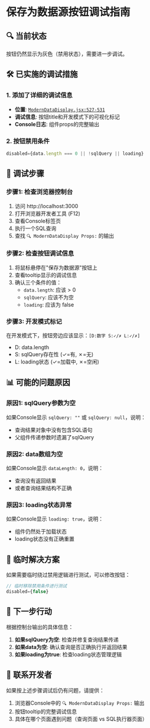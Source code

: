 # 保存为数据源按钮调试指南

## 🔍 当前状态
按钮仍然显示为灰色（禁用状态），需要进一步调试。

## 🛠️ 已实施的调试措施

### 1. 添加了详细的调试信息
- **位置**: [`ModernDataDisplay.jsx:527-531`](frontend/src/components/Results/ModernDataDisplay.jsx:527-531)
- **调试信息**: 按钮title和开发模式下的可视化标记
- **Console日志**: 组件props的完整输出

### 2. 按钮禁用条件
```jsx
disabled={data.length === 0 || !sqlQuery || loading}
```

## 🔧 调试步骤

### 步骤1: 检查浏览器控制台
1. 访问 http://localhost:3000
2. 打开浏览器开发者工具 (F12)
3. 查看Console标签页
4. 执行一个SQL查询
5. 查找 `🔍 ModernDataDisplay Props:` 的输出

### 步骤2: 检查按钮调试信息
1. 将鼠标悬停在"保存为数据源"按钮上
2. 查看tooltip显示的调试信息
3. 确认三个条件的值：
   - `data.length`: 应该 > 0
   - `sqlQuery`: 应该不为空
   - `loading`: 应该为 false

### 步骤3: 开发模式标记
在开发模式下，按钮旁边应该显示：`[D:数字 S:✓/✗ L:✓/✗]`
- D: data.length
- S: sqlQuery存在性 (✓=有, ✗=无)  
- L: loading状态 (✓=加载中, ✗=空闲)

## 📊 可能的问题原因

### 原因1: sqlQuery参数为空
如果Console显示 `sqlQuery: ""` 或 `sqlQuery: null`，说明：
- 查询结果对象中没有包含SQL语句
- 父组件传递参数时遗漏了sqlQuery

### 原因2: data数组为空
如果Console显示 `dataLength: 0`，说明：
- 查询没有返回结果
- 或者查询结果结构不正确

### 原因3: loading状态异常
如果Console显示 `loading: true`，说明：
- 组件仍然处于加载状态
- loading状态没有正确重置

## 🔧 临时解决方案

如果需要临时绕过禁用逻辑进行测试，可以修改按钮：

```jsx
// 临时移除禁用条件进行测试
disabled={false}
```

## 📝 下一步行动

根据控制台输出的具体信息：

1. **如果sqlQuery为空**: 检查并修复查询结果传递
2. **如果data为空**: 确认查询是否正确执行并返回结果
3. **如果loading为true**: 检查loading状态管理逻辑

## 🎯 联系开发者

如果按上述步骤调试后仍有问题，请提供：
1. 浏览器Console中的 `🔍 ModernDataDisplay Props:` 输出
2. 按钮tooltip的完整调试信息
3. 具体在哪个页面遇到问题（查询页面 vs SQL执行器页面）